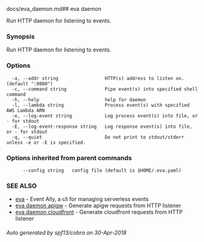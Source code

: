docs/eva_daemon.md## eva daemon

Run HTTP daemon for listening to events.

### Synopsis

Run HTTP daemon for listening to events.

### Options

```
  -a, --addr string                 HTTP(s) address to listen on. (default ":8080")
  -c, --command string              Pipe event(s) into specified shell command
  -h, --help                        help for daemon
  -l, --lambda string               Process event(s) with specified AWS Lambda ARN
  -e, --log-event string            Log process event(s) into file, or - for stdout
  -E, --log-event-response string   Log response event(s) into file, or - for stdout
  -q, --quiet                       Do not print to stdout/stderr unless -e or -E is specified.
```

### Options inherited from parent commands

```
      --config string   config file (default is $HOME/.eva.yaml)
```

### SEE ALSO

* [eva](eva.md)	 - Event Ally, a cli for managing serverless events
* [eva daemon apigw](eva_daemon_apigw.md)	 - Generate apigw requests from HTTP listener
* [eva daemon cloudfront](eva_daemon_cloudfront.md)	 - Generate cloudfront requests from HTTP listener

###### Auto generated by spf13/cobra on 30-Apr-2018
